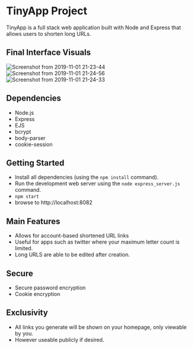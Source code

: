 # TinyApp Project

TinyApp is a full stack web application built with Node and Express that allows users to shorten long URLs.

## Final Interface Visuals

![Screenshot from 2019-11-01 21-23-44](https://user-images.githubusercontent.com/48977789/68065856-bcb97000-fcf4-11e9-95dc-b5032ef39b50.jpg)
![Screenshot from 2019-11-01 21-24-56](https://user-images.githubusercontent.com/48977789/68065857-bd520680-fcf4-11e9-942e-2f0c410dad1f.jpg)
![Screenshot from 2019-11-01 21-24-33](https://user-images.githubusercontent.com/48977789/68065858-bd520680-fcf4-11e9-98d8-74f554eadf48.jpg)
## Dependencies

- Node.js
- Express
- EJS
- bcrypt
- body-parser
- cookie-session

## Getting Started

- Install all dependencies (using the `npm install` command).
- Run the development web server using the `node express_server.js` command.
- ``` npm start ```
- browse to http://localhost:8082

## Main Features

- Allows for account-based shortened URL links
- Useful for apps such as twitter where your maximum letter count is limited.
- Long URLS are able to be edited after creation.

## Secure
- Secure password encryption
- Cookie encryption
## Exclusivity
- All links you generate will be shown on your homepage, only viewable by you.
- However useable publicly if desired.

